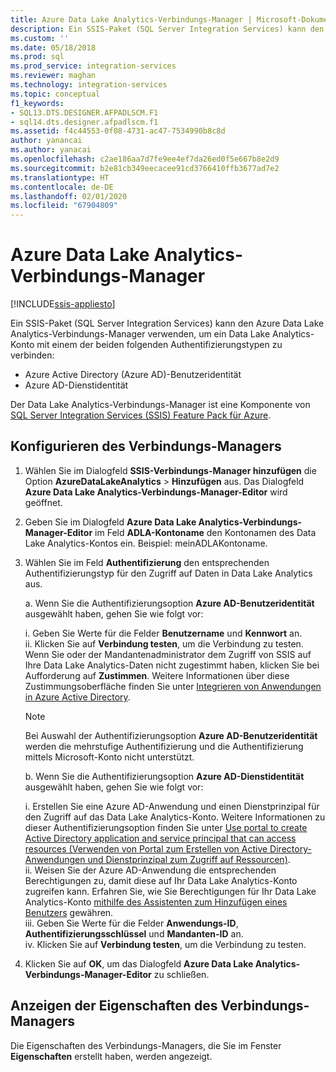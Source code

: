 ```yaml
---
title: Azure Data Lake Analytics-Verbindungs-Manager | Microsoft-Dokumentation
description: Ein SSIS-Paket (SQL Server Integration Services) kann den Azure Data Lake Analytics-Verbindungs-Manager verwenden, um ein Data Lake Analytics-Konto zu verbinden.
ms.custom: ''
ms.date: 05/18/2018
ms.prod: sql
ms.prod_service: integration-services
ms.reviewer: maghan
ms.technology: integration-services
ms.topic: conceptual
f1_keywords:
- SQL13.DTS.DESIGNER.AFPADLSCM.F1
- sql14.dts.designer.afpadlscm.f1
ms.assetid: f4c44553-0f08-4731-ac47-7534990b8c8d
author: yanancai
ms.author: yanacai
ms.openlocfilehash: c2ae186aa7d7fe9ee4ef7da26ed0f5e667b8e2d9
ms.sourcegitcommit: b2e81cb349eecacee91cd3766410ffb3677ad7e2
ms.translationtype: HT
ms.contentlocale: de-DE
ms.lasthandoff: 02/01/2020
ms.locfileid: "67904809"
---
```

# <a name="azure-data-lake-analytics-connection-manager"></a>Azure Data Lake Analytics-Verbindungs-Manager

[!INCLUDE[ssis-appliesto](../../includes/ssis-appliesto-ssvrpluslinux-asdb-asdw-xxx.md)]



Ein SSIS-Paket (SQL Server Integration Services) kann den Azure Data Lake Analytics-Verbindungs-Manager verwenden, um ein Data Lake Analytics-Konto mit einem der beiden folgenden Authentifizierungstypen zu verbinden:
-   Azure Active Directory (Azure AD)-Benutzeridentität
-   Azure AD-Dienstidentität 

Der Data Lake Analytics-Verbindungs-Manager ist eine Komponente von [SQL Server Integration Services (SSIS) Feature Pack für Azure](../../integration-services/azure-feature-pack-for-integration-services-ssis.md).
 
## <a name="configure-the-connection-manager"></a>Konfigurieren des Verbindungs-Managers

1. Wählen Sie im Dialogfeld **SSIS-Verbindungs-Manager hinzufügen** die Option **AzureDataLakeAnalytics** > **Hinzufügen** aus. Das Dialogfeld **Azure Data Lake Analytics-Verbindungs-Manager-Editor** wird geöffnet.
  
2. Geben Sie im Dialogfeld **Azure Data Lake Analytics-Verbindungs-Manager-Editor** im Feld **ADLA-Kontoname** den Kontonamen des Data Lake Analytics-Kontos ein. Beispiel: meinADLAKontoname.
  
3. Wählen Sie im Feld **Authentifizierung** den entsprechenden Authentifizierungstyp für den Zugriff auf Daten in Data Lake Analytics aus.

   a. Wenn Sie die Authentifizierungsoption **Azure AD-Benutzeridentität** ausgewählt haben, gehen Sie wie folgt vor:
   
      i. Geben Sie Werte für die Felder **Benutzername** und **Kennwort** an.    
      ii. Klicken Sie auf **Verbindung testen**, um die Verbindung zu testen. Wenn Sie oder der Mandantenadministrator dem Zugriff von SSIS auf Ihre Data Lake Analytics-Daten nicht zugestimmt haben, klicken Sie bei Aufforderung auf **Zustimmen**. Weitere Informationen über diese Zustimmungsoberfläche finden Sie unter [Integrieren von Anwendungen in Azure Active Directory](https://docs.microsoft.com/azure/active-directory/manage-apps/plan-an-application-integration#integrating-applications-with-azure-ad).
    
   > [!NOTE] 
   > Bei Auswahl der Authentifizierungsoption **Azure AD-Benutzeridentität** werden die mehrstufige Authentifizierung und die Authentifizierung mittels Microsoft-Konto nicht unterstützt.
    
   b. Wenn Sie die Authentifizierungsoption **Azure AD-Dienstidentität** ausgewählt haben, gehen Sie wie folgt vor:
   
      i. Erstellen Sie eine Azure AD-Anwendung und einen Dienstprinzipal für den Zugriff auf das Data Lake Analytics-Konto. Weitere Informationen zu dieser Authentifizierungsoption finden Sie unter [Use portal to create Active Directory application and service principal that can access resources (Verwenden von Portal zum Erstellen von Active Directory-Anwendungen und Dienstprinzipal zum Zugriff auf Ressourcen)](https://docs.microsoft.com/azure/azure-resource-manager/resource-group-create-service-principal-portal).    
      ii. Weisen Sie der Azure AD-Anwendung die entsprechenden Berechtigungen zu, damit diese auf Ihr Data Lake Analytics-Konto zugreifen kann. Erfahren Sie, wie Sie Berechtigungen für Ihr Data Lake Analytics-Konto [mithilfe des Assistenten zum Hinzufügen eines Benutzers](https://docs.microsoft.com/azure/data-lake-analytics/data-lake-analytics-manage-use-portal#add-a-new-user) gewähren.    
      iii. Geben Sie Werte für die Felder **Anwendungs-ID**, **Authentifizierungsschlüssel** und **Mandanten-ID** an.    
      iv. Klicken Sie auf **Verbindung testen**, um die Verbindung zu testen.  

4. Klicken Sie auf **OK**, um das Dialogfeld **Azure Data Lake Analytics-Verbindungs-Manager-Editor** zu schließen.  

## <a name="view-the-properties-of-the-connection-manager"></a>Anzeigen der Eigenschaften des Verbindungs-Managers
Die Eigenschaften des Verbindungs-Managers, die Sie im Fenster **Eigenschaften** erstellt haben, werden angezeigt.  
  
  
